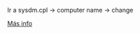 Ir a sysdm.cpl -> computer name -> change

[Más info](https://www.howtogeek.com/howto/windows-vista/change-your-computer-name-in-windows-vista/)
